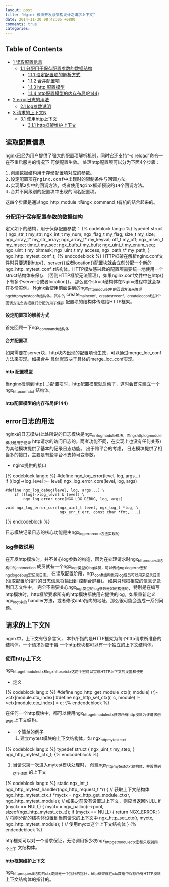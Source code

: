 ```yaml
---
layout: post
title: "Nginx 模块开发与架构设计之请求上下文"
date: 2014-11-30 08:42:05 +0800
comments: true
categories: 
---
```



<div id="table-of-contents">
<h2>Table of Contents</h2>
<div id="text-table-of-contents">
<ul>
<li><a href="#sec-1">1 读取配置信息</a>
<ul>
<li><a href="#sec-1-1">1.1 分配用于保存配置参数的数据结构</a>
<ul>
<li><a href="#sec-1-1-1">1.1.1 设定配置项的解析方式</a></li>
<li><a href="#sec-1-1-2">1.1.2 合并配置项</a></li>
<li><a href="#sec-1-1-3">1.1.3 http 配置模型</a></li>
<li><a href="#sec-1-1-4">1.1.4 http配置模型的内存布局(P144)</a></li>
</ul></li>
</ul>
</li>
<li><a href="#sec-2">2 error日志的用法</a>
<ul>
<li><a href="#sec-2-1">2.1 log参数说明</a></li>
</ul>
</li>
<li><a href="#sec-3">3 请求的上下文N</a>
<ul>
<li><a href="#sec-3-1">3.1 使用http上下文</a>
<ul>
<li><a href="#sec-3-1-1">3.1.1 http框架维护上下文</a></li>
</ul>
</li>
</ul>
</li>
</ul>
</div>
</div>

<div id="outline-container-1" class="outline-2">
<h2 id="sec-1">读取配置信息</h2>
<div class="outline-text-2" id="text-1">

<p>  nginx已经为用户提供了强大的配置项解析机制，同时它还支持“-s reload”命令—在不重启服务的情况下
  可使配置生效。
  处理http配置项可以分为下面4个步骤：
</p>


<pre class="example">1.创建数据结构用于存储配置项对应的参数。
2.设定配置项在nginx.conf中出现时的限制条件与回调方法。
3.实现第2步中的回调方法，或者使用Nginx框架预设的14个回调方法。
4.合并不同级别的配置块中出现的同名配置项。
</pre>

<p>
  这四个步骤是通过ngx_http_module_t和ngx_command_t有机的结合起来的。
</p>
</div>

<div id="outline-container-1-1" class="outline-3">
<h3 id="sec-1-1">分配用于保存配置参数的数据结构</h3>
<div class="outline-text-3" id="text-1-1">

<p>   定义如下的结构，用于保存配置参数：
{% codeblock lang:c %}
   typedef struct {
       ngx_str_t my_str;
       ngx_int_t my_num;
       ngx_flag_t my_flag;
       size_t my_size;
       ngx_array_t* my_str_array;
       ngx_array_t* my_keyval;
       off_t my_off;
       ngx_msec_t my_msec;
       time_t my_sec;
       ngx_bufs_t my_bufs;
       ngx_uint_t my_enum_seq;
       ngx_uint_t my_bitmask;
       ngx_uint_t my_access;
       ngx_path_t* my_path;
   } ngx_http_mytest_conf_t;
{% endcodeblock %}
   HTTP框架在解析nginx.conf文件时只要遇到http{}、server{}或者location{}配置块就会立刻分配一个新的
   ngx_http_mytest_conf_t结构体。HTTP模块感兴趣的配置项需要统一地使用一个struct结构体来保存
   （否则HTTP框架无法管理），如果nginx.conf文件中在http{}下有多个server{}或者location{}，
   那么这个struct结构体在Nginx进程中就会存在多份实例。
   Nginx会使用前面讲到的ngx<sub>http</sub><sub>module</sub><sub>t中的回调方法来管理ngx</sub><sub>http</sub><sub>mytest</sub><sub>conf</sub><sub>t结构体。其中的</sub>
   create<sub>main</sub><sub>conf、create</sub><sub>srv</sub><sub>conf、create</sub><sub>loc</sub><sub>conf这3个回调方法负责把我们分配的用于保存</sub>
   配置项的结构体传递给HTTP框架。
</p>
</div>

<div id="outline-container-1-1-1" class="outline-4">
<h4 id="sec-1-1-1">设定配置项的解析方式</h4>
<div class="outline-text-4" id="text-1-1-1">

<p>    首先回顾一下ngx<sub>command</sub><sub>t结构体</sub>
</p></div>

</div>

<div id="outline-container-1-1-2" class="outline-4">
<h4 id="sec-1-1-2">合并配置项</h4>
<div class="outline-text-4" id="text-1-1-2">

<p>    如果需要在server块，http块内出现的配置项也生效，可以通过merge_loc_conf方法来实现。如果合并
    具体就取决于具体的merge_loc_conf实现。
</p></div>

</div>

<div id="outline-container-1-1-3" class="outline-4">
<h4 id="sec-1-1-3">http 配置模型</h4>
<div class="outline-text-4" id="text-1-1-3">

<p>    当nginx检测到http{&hellip;}配置项时，http配置模型就启动了，这时会首先建立一个ngx<sub>http</sub><sub>conf</sub><sub>ctx</sub><sub>t</sub>
    结构体。
</p></div>

</div>

<div id="outline-container-1-1-4" class="outline-4">
<h4 id="sec-1-1-4">http配置模型的内存布局(P144)</h4>
<div class="outline-text-4" id="text-1-1-4">

</div>
</div>
</div>

</div>

<div id="outline-container-2" class="outline-2">
<h2 id="sec-2">error日志的用法</h2>
<div class="outline-text-2" id="text-2">

<p>  nginx的日志模块(此处所说的日志模块是ngx<sub>errlog</sub><sub>module模块，而ngx</sub><sub>http</sub><sub>log</sub><sub>module模块是用于记录</sub>
  http请求的访问日志的。两者功能不同，在实现上也没有任何关系)为其他模块提供了基本的记录日志功能。
  出于跨平台的考虑， 日志模块提供了相当多的接口，主要是有些平台不支持可变参数。
</p><ul>
<li>nginx提供的接口
</li>
</ul>


{% codeblock lang:c %}
    #define ngx_log_error(level, log, args...) \
        if ((log)->log_level >= level) ngx_log_error_core(level, log, args)

    #define ngx_log_debug(level, log, args...) \
        if ((log)->log_level & level) \
            ngx_log_error_core(NGX_LOG_DEBUG, log, args)

    void ngx_log_error_core(ngx_uint_t level, ngx_log_t *log, \
                            ngx_err_t err, const char *fmt, ...)
{% endcodeblock %}
<p>
    日志模块记录日志的核心功能是由ngx<sub>log</sub><sub>error</sub><sub>core方法实现的</sub>
</p>
</div>

<div id="outline-container-2-1" class="outline-3">
<h3 id="sec-2-1">log参数说明</h3>
<div class="outline-text-3" id="text-2-1">

<p>   在开发http模块时，并不关心log参数的构造，因为在处理请求时ngx<sub>http</sub><sub>request</sub><sub>t结构中的connection</sub>
   成员就有一个ngx<sub>log</sub><sub>t类型的log成员，可以传给ngx</sub><sub>log</sub><sub>error宏和ngx</sub><sub>log</sub><sub>debug宏记录日志。</sub>
   在读取配置阶段，ngx<sub>conf</sub><sub>t结构也有log成员可以用来记录日志</sub>(读取配置阶段时的日志信息将输出到
   控制台屏幕)。
   如果只想把相应的信息记录到日志文件中， 完全不需要关心ngx<sub>log</sub><sub>t类型的log参数是如何构造的，</sub>
   特别是在编写http模块时，http框架要求所有的http模块都使用它提供的log，如果重新定义ngx<sub>log</sub><sub>t中的</sub>
   handler方法，或者修改data指向的地址，那么很可能会造成一系列问题。
</p></div>
</div>

</div>

<div id="outline-container-3" class="outline-2">
<h2 id="sec-3">请求的上下文N</h2>
<div class="outline-text-2" id="text-3">

<p>  nginx中，上下文有很多含义， 本节所指的是HTTP框架为每个http请求所准备的结构体。一个请求对应于每
  一个http模块都可以有一个独立的上下文结构体。
</p>
</div>

<div id="outline-container-3-1" class="outline-3">
<h3 id="sec-3-1">使用http上下文</h3>
<div class="outline-text-3" id="text-3-1">

<p>   ngx<sub>http</sub><sub>get</sub><sub>module</sub><sub>ctx和ngx</sub><sub>http</sub><sub>set</sub><sub>ctx这两个宏可以完成HTTP上下文的设置和使用</sub>
</p><ul>
<li>定义
</li>
</ul>


{% codeblock lang:c %}
     #define ngx_http_get_module_ctx(r, module) (r)->ctx[module.ctx_index]
     #define ngx_http_set_ctx(r, c, module) r->ctx[module.ctx_index] = c;
{% endcodeblock %}
<p>
     在任何一个http模块中，都可以使用ngx<sub>http</sub><sub>get</sub><sub>module</sub><sub>ctx获取所有http模块为该请求创建的</sub>
     上下文结构。
</p><ul>
<li>一个简单的例子
<ol>
<li>建立mytest模块的上下文结构体，如 ngx<sub>http</sub><sub>mytest</sub><sub>ctx</sub><sub>t</sub>
</li>
</ol>

</li>
</ul>


{% codeblock lang:c %}
        typedef struct {
            ngx_uint_t my_step;
        } ngx_http_mytest_ctx_t;
{% endcodeblock %}
<ol>
<li>当请求第一次进入mytest模块处理时， 创建ngx<sub>http</sub><sub>mytest</sub><sub>ctx</sub><sub>t结构体，并设置到这个请求</sub>
        的上下文
</li>
</ol>


{% codeblock lang:c %}
        static ngx_int_t ngx_http_mytest_handler(ngx_http_request_t *r) {
            // 获取上下文结构体
            ngx_http_mytest_ctx_t *myctx = ngx_http_get_module_ctx(r, ngx_http_mytest_module);
            // 如果之前没有设置过上下文，则应当返回NULL
            if (myctx == NULL) {
                myctx = ngx_palloc(r->pool, sizeof(ngx_http_mytest_ctx_t));
                if (myctx == NULL) {
                    return NGX_ERROR;
                }
                // 将刚分配的结构体设置到当前请求的上下文中
                ngx_http_set_ctx(r, myctx, ngx_http_mytest_module);
            }
            // 使用myctx这个上下文结构体
        }
{% endcodeblock %}
<p>
        http框架可以对一个请求保证，无论调用多少次ngx<sub>http</sub><sub>get</sub><sub>module</sub><sub>ctx宏都只取到同一个上下</sub>
        文结构体。
</p>
</div>

<div id="outline-container-3-1-1" class="outline-4">
<h4 id="sec-3-1-1">http框架维护上下文</h4>
<div class="outline-text-4" id="text-3-1-1">

<p>    ngx<sub>http</sub><sub>request</sub><sub>t结构的ctx成员是一个指针的指针，http框架就在ctx数组中保存所有HTTP模块</sub>
    上下文结构体的指针的。
</p></div>
</div>
</div>
</div>

